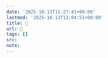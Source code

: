 ```yaml
---
date: '2025-10-13T11:27:41+08:00'
lastmod: '2025-10-13T13:04:51+08:00'
title: 󰙍
url: 󰙍
tags: []
src:
note:
---
```

